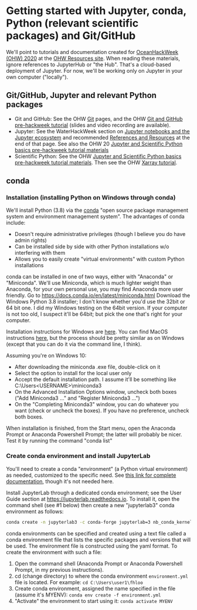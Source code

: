 # Getting started with Jupyter, conda, Python (relevant scientific packages) and Git/GitHub

We'll point to tutorials and documentation created for [OceanHackWeek (OHW) 2020](https://oceanhackweek.github.io) at the [OHW Resources site](https://oceanhackweek.github.io/ohw-resources/). When reading these materials, ignore references to JupyterHub or "the Hub". That's a cloud-based deployment of Jupyter. For now, we'll be working only on Jupyter in your own computer ("locally").


## Git/GitHub, Jupyter and relevant Python packages

- Git and GitHub: See the OHW [Git](https://oceanhackweek.github.io/ohw-resources/prep/git/) pages, and the OHW [Git and GitHub pre-hackweek tutorial](https://oceanhackweek.github.io/ohw-resources/schedule/#thursday-august-6) (slides and video recording are available).
- Jupyter: See the WaterHackWeek section on [Jupyter notebooks and the Jupyter ecosystem](https://waterhackweek.github.io/learning-resources/prep/jupyterhub/#jupyter-notebooks-and-the-jupyter-ecosystem) and recommended [References and Resources](https://waterhackweek.github.io/learning-resources/prep/jupyterhub/#references-and-resources) at the end of that page. See also the OHW 20 [Jupyter and Scientific Python basics pre-hackweek tutorial materials](https://oceanhackweek.github.io/ohw-resources/schedule/#friday-august-7)
- Scientific Python: See the OHW [Jupyter and Scientific Python basics pre-hackweek tutorial materials](https://oceanhackweek.github.io/ohw-resources/schedule/#friday-august-7). Then see the OHW [Xarray tutorial](https://oceanhackweek.github.io/ohw-resources/schedule/#monday-august-10).


## conda

### Installation (installing Python on Windows through conda)

We'll install Python (3.8) via the [conda](https://conda.io) "open source package management system and environment management system". The advantages of conda include:

- Doesn't require administrative privileges (though I believe you do have admin rights)
- Can be installed side by side with other Python installations w/o interfering with them
- Allows you to easily create "virtual environments" with custom Python installations

conda can be installed in one of two ways, either with "Anaconda" or "Miniconda". We'll use Miniconda, which is much lighter weight than Anaconda, for your own personal use, you may find Anaconda more user friendly. Go to https://docs.conda.io/en/latest/miniconda.html
Download the Windows Python 3.8 installer; I don't know whether you'd use the 32bit or 64 bit one. I did my Windows testing on the 64bit version. If your computer is not too old, I suspect it'll be 64bit; but pick the one that's right for your computer.

Installation instructions for Windows are [here](https://conda.io/projects/conda/en/latest/user-guide/install/index.html). You can find MacOS instructions [here](https://conda.io/projects/conda/en/latest/user-guide/install/index.html), but the process should be pretty similar as on Windows (except that you can do it via the command line, I think).

Assuming you're on Windows 10:

- After downloading the miniconda .exe file, double-click on it
- Select the option to install for the local user only
- Accept the default installation path. I assume it'll be something like C:\Users\<USERNAME>\miniconda3
- On the Advanced Installation Options window, uncheck both boxes ("Add Miniconda3 ..." and "Register Miniconda3 ...")
- On the "Completing Miniconda3" window, you can do whatever you want (check or uncheck the boxes). If you have no preference, uncheck both boxes.

When installation is finished, from the Start menu, open the Anaconda Prompt or Anaconda Powershell Prompt; the latter will probably be nicer. Test it by running the command "conda list"

### Create conda environment and install JupyterLab

You'll need to create a conda "environment" (a Python virtual environment) as needed, customized to the specific need. See [this link for complete documentation](https://docs.conda.io/projects/conda/en/latest/user-guide/tasks/manage-environments.html), though it's not needed here.

Install JupyterLab through a dedicated conda environment; see the User Guide section at https://jupyterlab.readthedocs.io. To install it, open the command shell (see #1 below) then create a new "jupyterlab3" conda environment as follows:
```bash
conda create -n jupyterlab3 -c conda-forge jupyterlab=3 nb_conda_kernels
```

conda environments can be specified and created using a text file called a conda environment file that lists the specific packages and versions that will be used. The environment file is constructed using the yaml format. To create the environment with such a file:

1. Open the command shell (Anaconda Prompt or Anaconda Powershell Prompt, in my previous instructions).
2. cd (change directory) to where the conda environment `environment.yml` file is located. For example: `cd C:\Users\user1\fhloo`
3. Create conda environment, assigned the name specified in the file (assume it's MYENV):  `conda env create -f environment.yml`
4. "Activate" the environment to start using it:  `conda activate MYENV`
